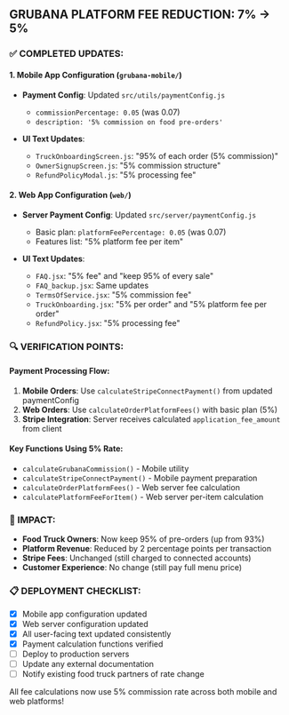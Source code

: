 ## GRUBANA PLATFORM FEE REDUCTION: 7% → 5%

### ✅ COMPLETED UPDATES:

#### 1. Mobile App Configuration (`grubana-mobile/`)
- **Payment Config**: Updated `src/utils/paymentConfig.js`
  - `commissionPercentage: 0.05` (was 0.07)
  - `description: '5% commission on food pre-orders'`

- **UI Text Updates**:
  - `TruckOnboardingScreen.js`: "95% of each order (5% commission)"
  - `OwnerSignupScreen.js`: "5% commission structure"
  - `RefundPolicyModal.js`: "5% processing fee"

#### 2. Web App Configuration (`web/`)
- **Server Payment Config**: Updated `src/server/paymentConfig.js`
  - Basic plan: `platformFeePercentage: 0.05` (was 0.07)
  - Features list: "5% platform fee per item"

- **UI Text Updates**:
  - `FAQ.jsx`: "5% fee" and "keep 95% of every sale"
  - `FAQ_backup.jsx`: Same updates
  - `TermsOfService.jsx`: "5% commission fee"
  - `TruckOnboarding.jsx`: "5% per order" and "5% platform fee per order"
  - `RefundPolicy.jsx`: "5% processing fee"

### 🔍 VERIFICATION POINTS:

#### Payment Processing Flow:
1. **Mobile Orders**: Use `calculateStripeConnectPayment()` from updated paymentConfig
2. **Web Orders**: Use `calculateOrderPlatformFees()` with basic plan (5%)
3. **Stripe Integration**: Server receives calculated `application_fee_amount` from client

#### Key Functions Using 5% Rate:
- `calculateGrubanaCommission()` - Mobile utility
- `calculateStripeConnectPayment()` - Mobile payment preparation
- `calculateOrderPlatformFees()` - Web server fee calculation
- `calculatePlatformFeeForItem()` - Web server per-item calculation

### 🚀 IMPACT:
- **Food Truck Owners**: Now keep 95% of pre-orders (up from 93%)
- **Platform Revenue**: Reduced by 2 percentage points per transaction
- **Stripe Fees**: Unchanged (still charged to connected accounts)
- **Customer Experience**: No change (still pay full menu price)

### 📋 DEPLOYMENT CHECKLIST:
- [x] Mobile app configuration updated
- [x] Web server configuration updated  
- [x] All user-facing text updated consistently
- [x] Payment calculation functions verified
- [ ] Deploy to production servers
- [ ] Update any external documentation
- [ ] Notify existing food truck partners of rate change

All fee calculations now use 5% commission rate across both mobile and web platforms!